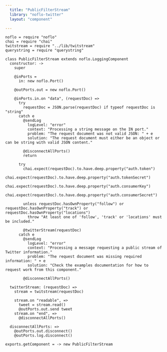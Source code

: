 ```yaml
---
  title: "PublicFilterStream"
  library: "noflo-twitter"
  layout: "component"

---
```


    
    noflo = require "noflo"
    chai = require "chai"
    twitstream = require "../lib/twitstream"
    querystring = require "querystring"
    
    class PublicFilterStream extends noflo.LoggingComponent
      constructor: ->
        super
    
        @inPorts =
          in: new noflo.Port()
    
        @outPorts.out = new noflo.Port()
    
        @inPorts.in.on "data", (requestDoc) =>
          try
            requestDoc = JSON.parse(requestDoc) if typeof requestDoc is "string"
          catch e
            @sendLog
              logLevel: "error"
              context: "Processing a string message on the IN port."
              problem: "The request document was not valid JSON: " + e
              solution: "The request document must either be an object or can be string with valid JSON content."
    
            @disconnectAllPorts()
            return
    
          try
            chai.expect(requestDoc).to.have.deep.property("auth.token")
            chai.expect(requestDoc).to.have.deep.property("auth.tokenSecret")
            chai.expect(requestDoc).to.have.deep.property("auth.consumerKey")
            chai.expect(requestDoc).to.have.deep.property("auth.consumerSecret")
    
            unless requestDoc.hasOwnProperty("follow") or requestDoc.hasOwnProperty("track") or requestDoc.hasOwnProperty("locations")
              throw "At least one of 'follow', 'track' or 'locations' must be included."
    
            @twitterStream(requestDoc)
          catch e
            @sendLog
              logLevel: "error"
              context: "Processing a message requesting a public stream of Twitter information."
              problem: "The request document was missing required information: " + e
              solution: "Check the examples documentation for how to request work from this component."
    
            @disconnectAllPorts()
    
      twitterStream: (requestDoc) =>
        stream = twitstream(requestDoc)
    
        stream.on "readable", =>
          tweet = stream.read()
          @outPorts.out.send tweet
        stream.on "end", =>
          @disconnectAllPorts()
    
      disconnectAllPorts: =>
        @outPorts.out.disconnect()
        @outPorts.log.disconnect()
    
    exports.getComponent = -> new PublicFilterStream
    

